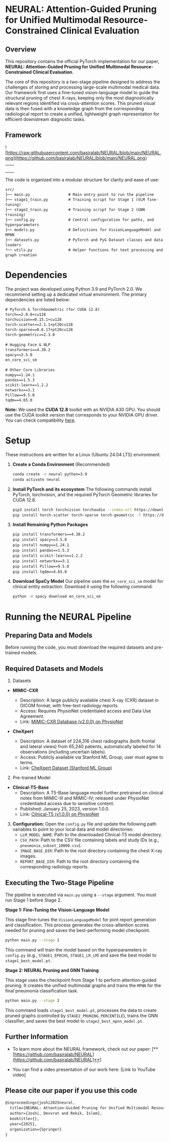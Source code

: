 # NEURAL: Attention-Guided Pruning for Unified Multimodal Resource-Constrained Clinical Evaluation


## Overview

This repository contains the official PyTorch implementation for our paper, **NEURAL: Attention-Guided Pruning for Unified Multimodal Resource-Constrained Clinical Evaluation**.

The core of this repository is a two-stage pipeline designed to address the challenges of storing and processing large-scale multimodal medical data. Our framework first uses a fine-tuned vision-language model to guide the structural pruning of chest X-rays, keeping only the most diagnostically relevant regions identified via cross-attention scores. This pruned visual data is then fused with a knowledge graph from the corresponding radiological report to create a unified, lightweight graph representation for efficient downstream diagnostic tasks.

## Framework

![https://raw.githubusercontent.com/basiralab/NEURAL/blob/main/NEURAL.png](https://github.com/basiralab/NEURAL/blob/main/NEURAL.png)


<table>
  <tr>
    <td><img src="https://conferences.miccai.org/2025/files/images/layout/en/miccai2025-logo.png" alt=""></td>
    <td><img src="https://raw.githubusercontent.com/basiralab/NEURAL/blob/main/clip.png" alt=""></td>
  </tr>
</table>

The code is organized into a modular structure for clarity and ease of use:

```
src/
├── main.py                 # Main entry point to run the pipeline
├── stage1_train.py         # Training script for Stage 1 (VLM fine-tuning)
├── stage2_train.py         # Training script for Stage 2 (GNN training)
├── config.py               # Central configuration for paths, and hyperparameters
├── models.py               # Definitions for VisionLanguageModel and MPNN
├── datasets.py             # PyTorch and PyG Dataset classes and data loaders
└── utils.py                # Helper functions for text processing and graph creation
```

# Dependencies

The project was developed using Python 3.9 and PyTorch 2.0. We recommend setting up a dedicated virtual environment. The primary dependencies are listed below:

```
# PyTorch & TorchGeometric (for CUDA 12.8)
torch==2.0.0+cu128
torchvision==0.15.1+cu128
torch-scatter==2.1.1+pt20cu128
torch-sparse==0.6.17+pt20cu128
torch-geometric==2.3.0

# Hugging Face & NLP
transformers==4.30.2
spacy==3.5.0
en_core_sci_sm

# Other Core Libraries
numpy==1.24.1
pandas==1.5.3
scikit-learn==1.2.2
networkx==3.1
Pillow==9.5.0
tqdm==4.65.0
```

**Note:** We used the **CUDA 12.8** toolkit with an NVIDIA A30 GPU. You should use the CUDA toolkit version that corresponds to your NVIDIA GPU driver. You can check compatibility [here](https://docs.nvidia.com/deploy/cuda-compatibility/index.html#binary-compatibility__table-toolkit-driver).

# Setup

These instructions are written for a Linux (Ubuntu 24.04 LTS) environment.

1.  **Create a Conda Environment** (Recommended)
    ```bash
    conda create -n neural python=3.9
    conda activate neural
    ```
2.  **Install PyTorch and its ecosystem**
    The following commands install PyTorch, torchvision, and the required PyTorch Geometric libraries for CUDA 12.8.
    ```bash
    pip3 install torch torchvision torchaudio --index-url https://download.pytorch.org/whl/cu128
    pip install torch-scatter torch-sparse torch-geometric -f https://data.pyg.org/whl/torch-2.0.0+cu128.html
    ```
3.  **Install Remaining Python Packages**
    ```bash
    pip install transformers==4.30.2
    pip install spacy==3.5.0
    pip install numpy==1.24.1
    pip install pandas==1.5.3
    pip install scikit-learn==1.2.2
    pip install networkx==3.1
    pip install Pillow==9.5.0
    pip install tqdm==4.65.0
    ```
4.  **Download SpaCy Model**
    Our pipeline uses the `en_core_sci_sm` model for clinical entity extraction. Download it using the following command:
    ```bash
    python -m spacy download en_core_sci_sm
    ```

# Running the NEURAL Pipeline

## Preparing Data and Models

Before running the code, you must download the required datasets and pre-trained models.

## Required Datasets and Models

1. Datasets

- **MIMIC-CXR**  
  - Description: A large publicly available chest X-ray (CXR) dataset in DICOM format, with free-text radiology reports.  
  - Access: Requires PhysioNet credentialed access and Data Use Agreement.  
  - Link: [MIMIC-CXR Database (v2.0.0) on PhysioNet](https://physionet.org/content/mimic-cxr/)

- **CheXpert**  
  - Description: A dataset of 224,316 chest radiographs (both frontal and lateral views) from 65,240 patients, automatically labeled for 14 observations (including uncertain labels).  
  - Access: Publicly available via Stanford ML Group; user must agree to terms.  
  - Link: [CheXpert Dataset (Stanford ML Group)](http://stanfordmlgroup.github.io/competitions/chexpert/)

2. Pre-trained Model

- **Clinical-T5-Base**  
  - Description: A T5-Base language model further pretrained on clinical notes from MIMIC-III and MIMIC-IV; released under PhysioNet credentialed access due to sensitive content.  
  - Published: January 25, 2023, version 1.0.0.  
  - Link: [Clinical-T5 (v1.0.0) on PhysioNet](https://www.physionet.org/content/clinical-t5/1.0.0/)
  
3.  **Configuration:** Open the `config.py` file and update the following path variables to point to your local data and model directories:
      * `LLM_MODEL_NAME`: Path to the downloaded Clinical-T5 model directory.
      * `CSV_PATH`: Path to the CSV file containing labels and study IDs (e.g., `pneumonia_subset_10000.csv`).
      * `IMAGE_BASE_DIR`: Path to the root directory containing the chest X-ray images.
      * `REPORT_BASE_DIR`: Path to the root directory containing the corresponding radiology reports.

## Executing the Two-Stage Pipeline

The pipeline is executed via `main.py` using a `--stage` argument. You must run Stage 1 before Stage 2.

**Stage 1: Fine-Tuning the Vision-Language Model**

This stage fine-tunes the `VisionLanguageModel` for joint report generation and classification. This process generates the cross-attention scores needed for pruning and saves the best-performing model checkpoint.

```bash
python main.py --stage 1
```

This command will train the model based on the hyperparameters in `config.py` (e.g., `STAGE1_EPOCHS`, `STAGE1_LR_LM`) and save the best model to `stage1_best_model.pt`.

**Stage 2: NEURAL Pruning and GNN Training**

This stage uses the checkpoint from Stage 1 to perform attention-guided pruning. It creates the unified multimodal graphs and trains the `MPNN` for the final pneumonia classification task.

```bash
python main.py --stage 2
```

This command loads `stage1_best_model.pt`, processes the data to create pruned graphs (controlled by `STAGE2_PRUNING_PERCENTILE`), trains the GNN classifier, and saves the best model to `stage2_best_mpnn_model.pt`.

## Further Information

  * To learn more about the NEURAL framework, check out our paper:
    [**[https://github.com/basiralab/NEURAL](https://github.com/basiralab/NEURAL)**] 

  * You can find a video presentation of our work here: [Link to YouTube video]

## Please cite our paper if you use this code

```latex
@inproceedings{joshi2025neural,
  title={NEURAL: Attention-Guided Pruning for Unified Multimodal Resource-Constrained Clinical Evaluation},
  author={Joshi, Devvrat and Rekik, Islem},
  booktitle={},
  year={2025},
  organization={Springer}
}
```
